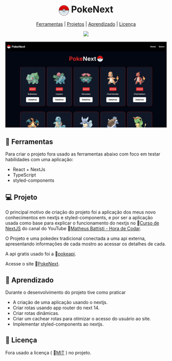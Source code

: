<h1 align="center">
    <img src="./.github/pokeball.png" align="center" width='32'/>
    PokeNext
</h1>
<div align="center">
  <a href="#ferramentas">Ferramentas</a> |
  <a href="#projetos">Projetos</a> |
  <a href="#aprendizado">Aprendizado</a> |
  <a href="#licença">Licença</a>
</div>

<p align="center">
  <img src="https://img.shields.io/github/license/matheus369k/play-movies-series.svg"/>
</p>
<p>
 <img src="./.github/poke-next-preview.png" />
</p>

## 🧰 Ferramentas

Para criar o projeto fora usado as ferramentas abaixo com foco em testar habilidades com uma aplicação:

- React + NextJs
- TypeScript
- styled-components

## 💻 Projeto

O principal motivo de criação do projeto foi a aplicação dos meus novo conhecimentos em nextjs e styled-components, e por ser a aplicação usada como base para explicar o funcionamento do nextjs no 🔗[Curso de NextJS](https://www.youtube.com/playlist?list=PLnDvRpP8BnezfJcfiClWskFOLODeqI_Ft) do canal do YouTube 🔗[Matheus Battisti - Hora de Codar](http://www.youtube.com/@MatheusBattisti).

O Projeto e uma pokedex tradicional conectada a uma api externa, apresentando informações de cada mostro ao acessar os detalhes de cada.

A api gratis usado foi a 🔗[pokeapi](https://pokeapi.co).

Acesse o site 🔗[PokeNext](https://poke-next-two-phi.vercel.app/).

## 📖 Aprendizado

Durante o desenvolvimento do projeto tive como praticar 

- A criação de uma aplicação usando o nextjs.
- Criar rotas usando app router do next 14.
- Criar rotas dinâmicas.
- Criar um cachear rotas para otimizar o acesso do usuário ao site.
- Implementar styled-components ao nextjs.

## 📃 Licença

Fora usado a licença ( 🔗[MIT](./LICENSE.txt) ) no projeto.